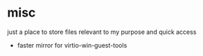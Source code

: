 # misc
just a place to store files relevant to my purpose and quick access

- faster mirror for virtio-win-guest-tools
